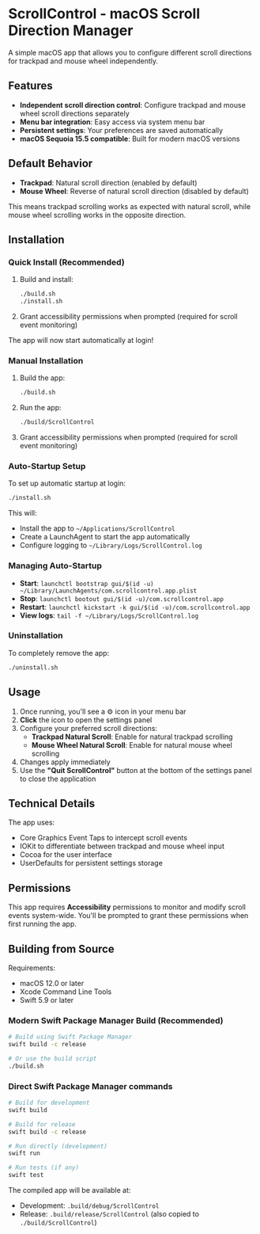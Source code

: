 # ScrollControl - macOS Scroll Direction Manager

A simple macOS app that allows you to configure different scroll directions for trackpad and mouse wheel independently.

## Features

- **Independent scroll direction control**: Configure trackpad and mouse wheel scroll directions separately
- **Menu bar integration**: Easy access via system menu bar
- **Persistent settings**: Your preferences are saved automatically
- **macOS Sequoia 15.5 compatible**: Built for modern macOS versions

## Default Behavior

- **Trackpad**: Natural scroll direction (enabled by default)
- **Mouse Wheel**: Reverse of natural scroll direction (disabled by default)

This means trackpad scrolling works as expected with natural scroll, while mouse wheel scrolling works in the opposite direction.

## Installation

### Quick Install (Recommended)

1. Build and install:
   ```bash
   ./build.sh
   ./install.sh
   ```

2. Grant accessibility permissions when prompted (required for scroll event monitoring)

The app will now start automatically at login!

### Manual Installation

1. Build the app:
   ```bash
   ./build.sh
   ```

2. Run the app:
   ```bash
   ./build/ScrollControl
   ```

3. Grant accessibility permissions when prompted (required for scroll event monitoring)

### Auto-Startup Setup

To set up automatic startup at login:
```bash
./install.sh
```

This will:
- Install the app to `~/Applications/ScrollControl`
- Create a LaunchAgent to start the app automatically
- Configure logging to `~/Library/Logs/ScrollControl.log`

### Managing Auto-Startup

- **Start**: `launchctl bootstrap gui/$(id -u) ~/Library/LaunchAgents/com.scrollcontrol.app.plist`
- **Stop**: `launchctl bootout gui/$(id -u)/com.scrollcontrol.app`
- **Restart**: `launchctl kickstart -k gui/$(id -u)/com.scrollcontrol.app`
- **View logs**: `tail -f ~/Library/Logs/ScrollControl.log`

### Uninstallation

To completely remove the app:
```bash
./uninstall.sh
```

## Usage

1. Once running, you'll see a ⚙️ icon in your menu bar
2. **Click** the icon to open the settings panel
3. Configure your preferred scroll directions:
   - **Trackpad Natural Scroll**: Enable for natural trackpad scrolling
   - **Mouse Wheel Natural Scroll**: Enable for natural mouse wheel scrolling
4. Changes apply immediately
5. Use the **"Quit ScrollControl"** button at the bottom of the settings panel to close the application

## Technical Details

The app uses:
- Core Graphics Event Taps to intercept scroll events
- IOKit to differentiate between trackpad and mouse wheel input
- Cocoa for the user interface
- UserDefaults for persistent settings storage

## Permissions

This app requires **Accessibility** permissions to monitor and modify scroll events system-wide. You'll be prompted to grant these permissions when first running the app.

## Building from Source

Requirements:
- macOS 12.0 or later
- Xcode Command Line Tools
- Swift 5.9 or later

### Modern Swift Package Manager Build (Recommended)

```bash
# Build using Swift Package Manager
swift build -c release

# Or use the build script
./build.sh
```

### Direct Swift Package Manager commands

```bash
# Build for development
swift build

# Build for release
swift build -c release

# Run directly (development)
swift run

# Run tests (if any)
swift test
```

The compiled app will be available at:
- Development: `.build/debug/ScrollControl`
- Release: `.build/release/ScrollControl` (also copied to `./build/ScrollControl`)